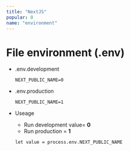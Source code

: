 ```yaml
---
title: "NextJS"
popular: 0
name: "environment"
---
```


# File environment (.env)

- .env.development

  ```
  NEXT_PUBLIC_NAME=0
  ```

- .env.production

  ```
  NEXT_PUBLIC_NAME=1
  ```

- Useage

  - Run development value= **0**
  - Run production = **1**

  ```
  let value = process.env.NEXT_PUBLIC_NAME
  ```
